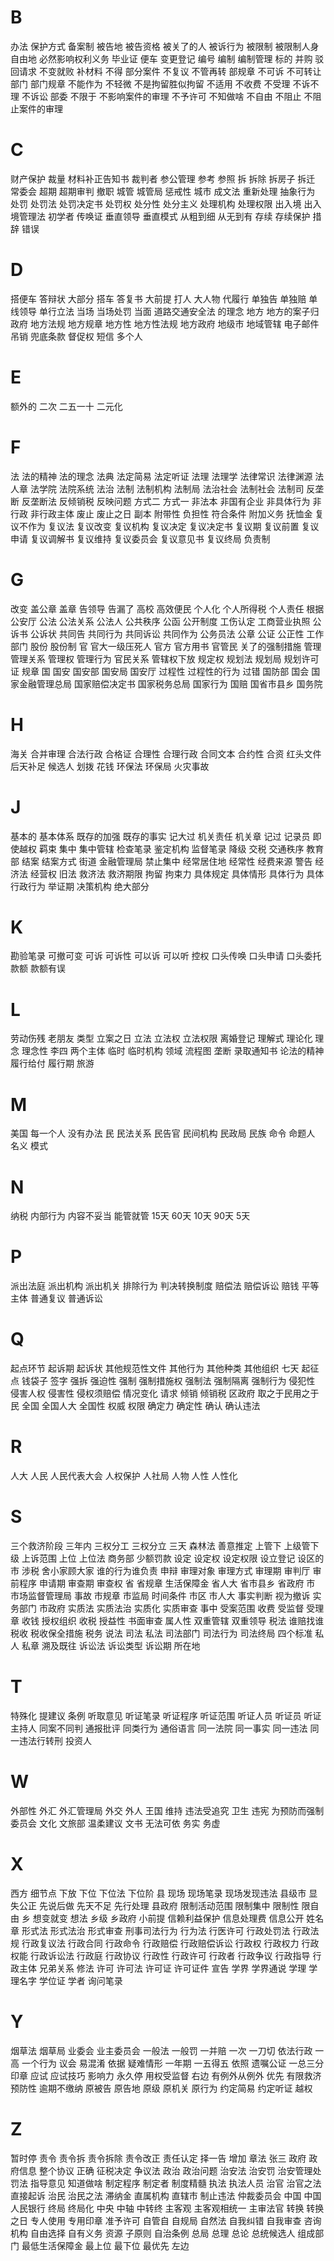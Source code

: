 
# B

办法
保护方式
备案制
被告地
被告资格
被关了的人
被诉行为
被限制
被限制人身自由地
必然影响权利义务
毕业证
便车
变更登记
编号
编制
编制管理
标的
并购
驳回请求
不变就败
补材料
不得
部分案件
不复议
不管再转
部规章
不可诉
不可转让
部门
部门规章
不能作为
不轻微
不是拘留胜似拘留
不适用
不收费
不受理
不诉不理
不诉讼
部委
不限于
不影响案件的审理
不予许可
不知做啥
不自由
不阻止
不阻止案件的审理

# C

财产保护
裁量
材料补正告知书
裁判者
参公管理
参考
参照
拆
拆除
拆房子
拆迁
常委会
超期
超期审判
撤职
城管
城管局
惩戒性
城市
成文法
重新处理
抽象行为
处罚
处罚法
处罚决定书
处罚权
处分性
处分主义
处理机构
处理权限
出入境
出入境管理法
初学者
传唤证
垂直领导
垂直模式
从粗到细
从无到有
存续
存续保护
措辞
错误

# D

搭便车
答辩状
大部分
搭车
答复书
大前提
打人
大人物
代履行
单独告
单独赔
单线领导
单行立法
当场
当场处罚
当面
道路交通安全法
的理念
地方
地方的案子归政府
地方法规
地方规章
地方性
地方性法规
地方政府
地级市
地域管辖
电子邮件
吊销
兜底条款
督促权
短信
多个人

# E

额外的
二次
二五一十
二元化

# F

法
法的精神
法的理念
法典
法定简易
法定听证
法理
法理学
法律常识
法律渊源
法人章
法学院
法院系统
法治
法制
法制机构
法制局
法治社会
法制社会
法制司
反垄断
反垄断法
反倾销税
反映问题
方式二
方式一
非法本
非国有企业
非具体行为
非行政
非行政主体
废止
废止之日
副本
附带性
负担性
符合条件
附加义务
抚恤金
复议不作为
复议法
复议改变
复议机构
复议决定
复议决定书
复议期
复议前置
复议申请
复议调解书
复议维持
复议委员会
复议意见书
复议终局
负责制

# G

改变
盖公章
盖章
告领导
告漏了
高校
高效便民
个人化
个人所得税
个人责任
根据
公安厅
公法
公法关系
公法人
公共秩序
公函
公开制度
工伤认定
工商营业执照
公诉书
公诉状
共同告
共同行为
共同诉讼
共同作为
公务员法
公章
公证
公正性
工作部门
股份
股份制
官
官大一级压死人
官方
官方用书
官管民
关了的强制措施
管理
管理关系
管理权
管理行为
官民关系
管辖权下放
规定权
规划法
规划局
规划许可证
规章
国
国安
国安部
国安局
国安厅
过程性
过程性的行为
过错
国防部
国会
国家金融管理总局
国家赔偿决定书
国家税务总局
国家行为
国赔
国省市县乡
国务院

# H

海关
合并审理
合法行政
合格证
合理性
合理行政
合同文本
合约性
合资
红头文件
后天补足
候选人
划拨
花钱
环保法
环保局
火灾事故

# J

基本的
基本体系
既存的加强
既存的事实
记大过
机关责任
机关章
记过
记录员
即使越权
羁束
集中
集中管辖
检查笔录
鉴定机构
监督笔录
降级
交税
交通秩序
教育部
结案
结案方式
街道
金融管理局
禁止集中
经常居住地
经常性
经费来源
警告
经济法
经营权
旧法
救济法
救济期限
拘留
拘束力
具体规定
具体情形
具体行为
具体行政行为
举证期
决策机构
绝大部分

# K

勘验笔录
可撤可变
可诉
可诉性
可以诉
可以听
控权
口头传唤
口头申请
口头委托
款额
款额有误

# L

劳动伤残
老朋友
类型
立案之日
立法
立法权
立法权限
离婚登记
理解式
理论化
理念
理念性
李四
两个主体
临时
临时机构
领域
流程图
垄断
录取通知书
论法的精神
履行给付
履行期
旅游

# M

美国
每一个人
没有办法
民
民法关系
民告官
民间机构
民政局
民族
命令
命题人
名义
模式

# N

纳税
内部行为
内容不妥当
能管就管
15天
60天
10天
90天
5天

# P

派出法庭
派出机构
派出机关
排除行为
判决转换制度
赔偿法
赔偿诉讼
赔钱
平等主体
普通复议
普通诉讼

# Q

起点环节
起诉期
起诉状
其他规范性文件
其他行为
其他种类
其他组织
七天
起征点
钱袋子
签字
强拆
强迫性
强制
强制措施权
强制法
强制隔离
强制行为
侵犯性
侵害人权
侵害性
侵权须赔偿
情况变化
请求
倾销
倾销税
区政府
取之于民用之于民
全国
全国人大
全国性
权威
权限
确定力
确定性
确认
确认违法

# R

人大
人民
人民代表大会
人权保护
人社局
人物
人性
人性化

# S

三个救济阶段
三年内
三权分工
三权分立
三天
森林法
善意推定
上管下
上级管下级
上诉范围
上位
上位法
商务部
少额罚款
设定
设定权
设定权限
设立登记
设区的市
涉税
舍小家顾大家
谁的行为谁负责
申辩
审理对象
审理方式
审理期
审判厅
审前程序
申请期
审查期
审查权
省
省规章
生活保障金
省人大
省市县乡
省政府
市
市场监督管理局
事故
市规章
市监局
时间条件
市区
市人大
事实判断
视为撤诉
实务部门
市政府
实质法
实质法治
实质化
实质审查
事中
受案范围
收费
受监督
受理章
收钱
授权组织
收税
授益性
书面审查
属人性
双重管辖
双重领导
税法
谁赔找谁
税收
税收保全措施
税务
说法
司法
私法
司法部门
司法行为
司法终局
四个标准
私人
私章
溯及既往
诉讼法
诉讼类型
诉讼期
所在地

# T

特殊化
提建议
条例
听取意见
听证笔录
听证程序
听证范围
听证人员
听证员
听证主持人
同案不同判
通报批评
同类行为
通俗语言
同一法院
同一事实
同一违法
同一违法行转刑
投资人

# W

外部性
外汇
外汇管理局
外交
外人
王国
维持
违法受追究
卫生
违宪
为预防而强制
委员会
文化
文旅部
温柔建议
文书
无法可依
务实
务虚

# X

西方
细节点
下放
下位
下位法
下位阶
县
现场
现场笔录
现场发现违法
县级市
显失公正
先说后做
先天不足
先行处理
县政府
限制活动范围
限制集中
限制性
限自由
乡
想变就变
想法
乡级
乡政府
小前提
信赖利益保护
信息处理费
信息公开
姓名章
形式法
形式法治
形式审查
刑事司法行为
行为法
行医许可
行政处罚法
行政法规
行政复议法
行政合同
行政命令
行政赔偿
行政赔偿诉讼
行政权
行政权力
行政权能
行政诉讼法
行政庭
行政协议
行政性
行政许可
行政者
行政争议
行政指导
行政主体
兄弟关系
修法
许可
许可法
许可证
许可证件
宣告
学界
学界通说
学理
学理名字
学位证
学者
询问笔录

# Y

烟草法
烟草局
业委会
业主委员会
一般法
一般罚
一并赔
一次
一刀切
依法行政
一高
一个行为
议会
易混淆
依据
疑难情形
一年期
一五得五
依照
遗嘱公证
一总三分
印章
应试
应试技巧
影响力
永久停
用权受监督
右边
有例外从例外
优先
有限救济
预防性
逾期不缴纳
原被告
原告地
原级
原机关
原行为
约定简易
约定听证
越权

# Z

暂时停
责令
责令拆
责令拆除
责令改正
责任认定
择一告
增加
章法
张三
政府
政府信息
整个协议
正确
征税决定
争议法
政治
政治问题
治安法
治安罚
治安管理处罚法
指导意见
知道做啥
制定程序
制定者
制度精髓
执法
执法人员
治官
治官之法
直接起诉
治民
治民之法
滞纳金
直属机构
直辖市
制止违法
仲裁委员会
中国
中国人民银行
终局
终局化
中央
中轴
中转终
主客观
主客观相统一
主审法官
转换
转换之日
专人使用
专用印章
准予许可
自管自
自规局
自然法
自我纠错
自我审查
咨询机构
自由选择
自有义务
资源
子原则
自治条例
总局
总理
总论
总统候选人
组成部门
最低生活保障金
最上位
最下位
最优先
左边

